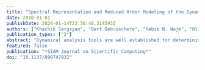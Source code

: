 ```yaml
---
title: "Spectral Representation and Reduced Order Modeling of the Dynamics of Stochastic Reaction Networks via Adaptive Data Partitioning"
date: 2010-01-01
publishDate: 2024-01-14T23:36:48.314593Z
authors: ["Khachik Sargsyan", "Bert Debusschere", "Habib N. Najm", "Olivier Le Maître"]
publication_types: ["2"]
abstract: "Dynamical analysis tools are well established for deterministic models. However, for many biochemical phenomena in cells the molecule count is low, leading to stochastic behavior that causes deterministic macroscale reaction models to fail. The main mathematical framework representing these phenomena is based on jump Markov processes that model the underlying stochastic reaction network. Conventional dynamical analysis tools do not readily generalize to the stochastic setting due to nondifferentiability and absence of explicit state evolution equations. We developed a reduced order methodology for dynamical analysis that relies on the Karhunen–Loève decomposition and polynomial chaos expansions. The methodology relies on adaptive data partitioning to obtain an accurate representation of the stochastic process, especially in the case of multimodal behavior. As a result, a mixture model is obtained that represents the reduced order dynamics of the system. The Schlögl model is used as a prototype bistable process that exhibits time scale separation and leads to multimodality in the reduced order model."
featured: false
publication: "*SIAM Journal on Scientific Computing*"
doi: "10.1137/090747932"
---
```


